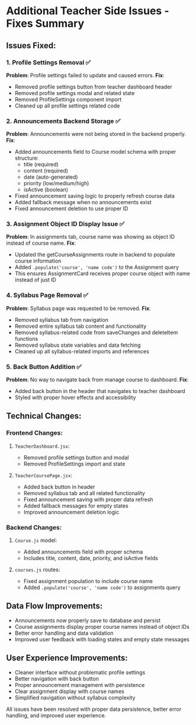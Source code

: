 # Additional Teacher Side Issues - Fixes Summary

## Issues Fixed:

### 1. Profile Settings Removal ✅

**Problem**: Profile settings failed to update and caused errors.
**Fix**:

- Removed profile settings button from teacher dashboard header
- Removed profile settings modal and related state
- Removed ProfileSettings component import
- Cleaned up all profile settings related code

### 2. Announcements Backend Storage ✅

**Problem**: Announcements were not being stored in the backend properly.
**Fix**:

- Added announcements field to Course model schema with proper structure:
  - title (required)
  - content (required)
  - date (auto-generated)
  - priority (low/medium/high)
  - isActive (boolean)
- Fixed announcement saving logic to properly refresh course data
- Added fallback message when no announcements exist
- Fixed announcement deletion to use proper ID

### 3. Assignment Object ID Display Issue ✅

**Problem**: In assignments tab, course name was showing as object ID instead of course name.
**Fix**:

- Updated the getCourseAssignments route in backend to populate course information
- Added `.populate('course', 'name code')` to the Assignment query
- This ensures AssignmentCard receives proper course object with name instead of just ID

### 4. Syllabus Page Removal ✅

**Problem**: Syllabus page was requested to be removed.
**Fix**:

- Removed syllabus tab from navigation
- Removed entire syllabus tab content and functionality
- Removed syllabus-related code from saveChanges and deleteItem functions
- Removed syllabus state variables and data fetching
- Cleaned up all syllabus-related imports and references

### 5. Back Button Addition ✅

**Problem**: No way to navigate back from manage course to dashboard.
**Fix**:

- Added back button in the header that navigates to teacher dashboard
- Styled with proper hover effects and accessibility

## Technical Changes:

### Frontend Changes:

1. `TeacherDashboard.jsx`:

   - Removed profile settings button and modal
   - Removed ProfileSettings import and state

2. `TeacherCoursePage.jsx`:
   - Added back button in header
   - Removed syllabus tab and all related functionality
   - Fixed announcement saving with proper data refresh
   - Added fallback messages for empty states
   - Improved announcement deletion logic

### Backend Changes:

1. `Course.js` model:

   - Added announcements field with proper schema
   - Includes title, content, date, priority, and isActive fields

2. `courses.js` routes:
   - Fixed assignment population to include course name
   - Added `.populate('course', 'name code')` to assignments query

## Data Flow Improvements:

- Announcements now properly save to database and persist
- Course assignments display proper course names instead of object IDs
- Better error handling and data validation
- Improved user feedback with loading states and empty state messages

## User Experience Improvements:

- Cleaner interface without problematic profile settings
- Better navigation with back button
- Proper announcement management with persistence
- Clear assignment display with course names
- Simplified navigation without syllabus complexity

All issues have been resolved with proper data persistence, better error handling, and improved user experience.
